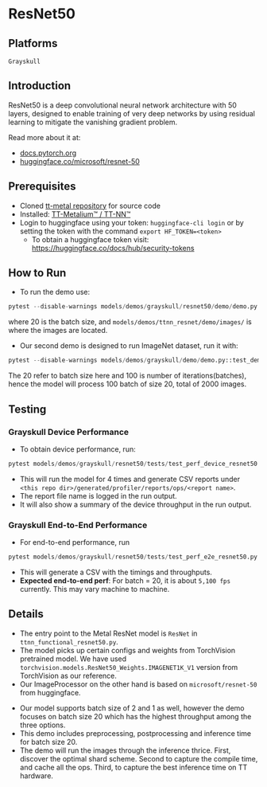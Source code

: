 # ResNet50

## Platforms
    Grayskull

## Introduction
ResNet50 is a deep convolutional neural network architecture with 50 layers, designed to enable training of very deep networks by using residual learning to mitigate the vanishing gradient problem.

Read more about it at:
- [docs.pytorch.org](https://docs.pytorch.org/vision/main/models/generated/torchvision.models.resnet50.html)
- [huggingface.co/microsoft/resnet-50](https://huggingface.co/microsoft/resnet-50)

## Prerequisites
- Cloned [tt-metal repository](https://github.com/tenstorrent/tt-metal) for source code
- Installed: [TT-Metalium™ / TT-NN™](https://github.com/tenstorrent/tt-metal/blob/main/INSTALLING.md)
- Login to huggingface using your token: `huggingface-cli login` or by setting the token with the command `export HF_TOKEN=<token>`
    - To obtain a huggingface token visit: https://huggingface.co/docs/hub/security-tokens

## How to Run
+ To run the demo use:
```python
pytest --disable-warnings models/demos/grayskull/resnet50/demo/demo.py::test_demo_sample
```
where 20 is the batch size, and `models/demos/ttnn_resnet/demo/images/` is where the images are located.

+ Our second demo is designed to run ImageNet dataset, run it with:
```python
pytest --disable-warnings models/demos/grayskull/demo/demo.py::test_demo_imagenet
```
The 20 refer to batch size here and 100 is number of iterations(batches), hence the model will process 100 batch of size 20, total of 2000 images.

## Testing

### Grayskull Device Performance
+ To obtain device performance, run:
```python
pytest models/demos/grayskull/resnet50/tests/test_perf_device_resnet50.py::test_perf_device
```
+ This will run the model for 4 times and generate CSV reports under `<this repo dir>/generated/profiler/reports/ops/<report name>`.
+ The report file name is logged in the run output.
+ It will also show a summary of the device throughput in the run output.

### Grayskull End-to-End Performance
+ For end-to-end performance, run
```python
pytest models/demos/grayskull/resnet50/tests/test_perf_e2e_resnet50.py::test_perf_trace_2cqs
```
+ This will generate a CSV with the timings and throughputs.
+ **Expected end-to-end perf**: For batch = 20, it is about `5,100 fps` currently. This may vary machine to machine.

## Details

+ The entry point to the Metal ResNet model is `ResNet` in `ttnn_functional_resnet50.py`.
+ The model picks up certain configs and weights from TorchVision pretrained model. We have used `torchvision.models.ResNet50_Weights.IMAGENET1K_V1` version from TorchVision as our reference.
+ Our ImageProcessor on the other hand is based on `microsoft/resnet-50` from huggingface.

- Our model supports batch size of 2 and 1 as well, however the demo focuses on batch size 20 which has the highest throughput among the three options.
- This demo includes preprocessing, postprocessing and inference time for batch size 20.
- The demo will run the images through the inference thrice. First, discover the optimal shard scheme. Second to capture the compile time, and cache all the ops. Third, to capture the best inference time on TT hardware.
